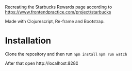 Recreating the Starbucks Rewards page according to
https://www.frontendpractice.com/project/starbucks

Made with Clojurescript, Re-frame and Bootstrap.

# Installation
Clone the repository and then run
`npm install`
`npm run watch`

After that open http://localhost:8280